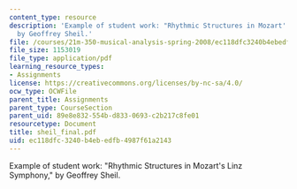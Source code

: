 ```yaml
---
content_type: resource
description: 'Example of student work: "Rhythmic Structures in Mozart''s Linz Symphony,"
  by Geoffrey Sheil.'
file: /courses/21m-350-musical-analysis-spring-2008/ec118dfc3240b4ebedfb4987f61a2143_sheil_final.pdf
file_size: 1153019
file_type: application/pdf
learning_resource_types:
- Assignments
license: https://creativecommons.org/licenses/by-nc-sa/4.0/
ocw_type: OCWFile
parent_title: Assignments
parent_type: CourseSection
parent_uid: 89e8e832-554b-d833-0693-c2b217c8fe01
resourcetype: Document
title: sheil_final.pdf
uid: ec118dfc-3240-b4eb-edfb-4987f61a2143
---
```

Example of student work: "Rhythmic Structures in Mozart's Linz Symphony," by Geoffrey Sheil.